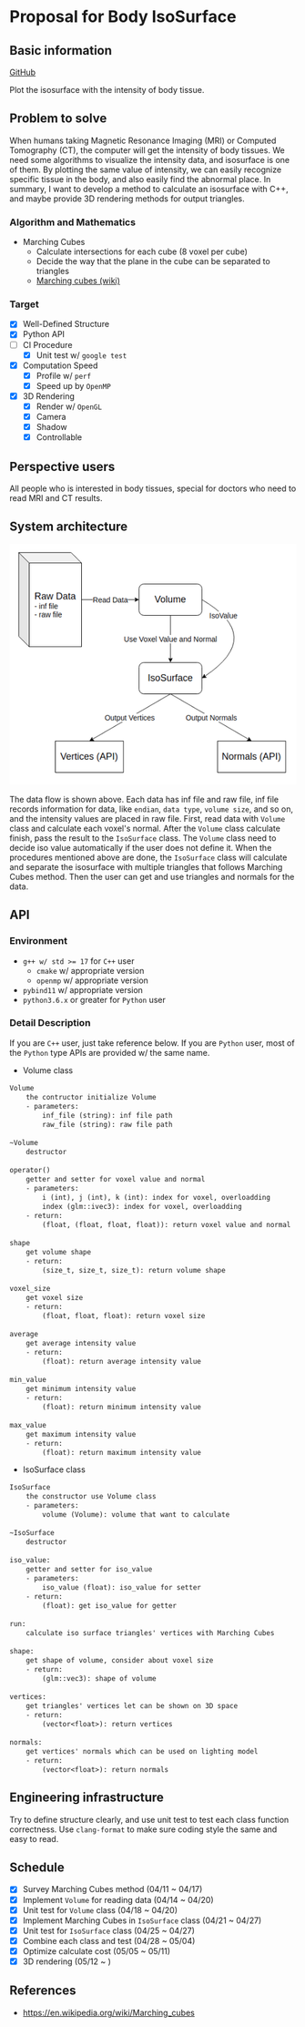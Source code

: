 # Proposal for Body IsoSurface

## Basic information

[GitHub](https://github.com/adkevin3307/body_isosurface)

Plot the isosurface with the intensity of body tissue.

## Problem to solve

When humans taking Magnetic Resonance Imaging (MRI) or Computed Tomography (CT), the computer will 
get the intensity of body tissues. We need some algorithms to visualize the intensity data, and 
isosurface is one of them. By plotting the same value of intensity, we can easily recognize specific 
tissue in the body, and also easily find the abnormal place. In summary, I want to develop a method to 
calculate an isosurface with C++, and maybe provide 3D rendering methods for output triangles.

### Algorithm and Mathematics

- Marching Cubes
    - Calculate intersections for each cube (8 voxel per cube)
    - Decide the way that the plane in the cube can be separated to triangles
    - [Marching cubes (wiki)](https://en.wikipedia.org/wiki/Marching_cubes)

### Target

- [x] Well-Defined Structure
- [x] Python API
- [ ] CI Procedure
    - [x] Unit test w/ `google test`
- [x] Computation Speed
    - [x] Profile w/ `perf`
    - [x] Speed up by `OpenMP`
- [x] 3D Rendering
    - [x] Render w/ `OpenGL`
    - [x] Camera
    - [x] Shadow
    - [x] Controllable

## Perspective users

All people who is interested in body tissues, special for doctors who need to read MRI and CT results.

## System architecture

![](body_isosurface.png)

The data flow is shown above. Each data has inf file and raw file, inf file records information for data, 
like `endian`, `data type`, `volume size`, and so on, and the intensity values are placed in raw file. 
First, read data with `Volume` class and calculate each voxel's normal. After the `Volume` class calculate 
finish, pass the result to the `IsoSurface` class. The `Volume` class need to decide iso value automatically 
if the user does not define it. When the procedures mentioned above are done, the `IsoSurface` class will 
calculate and separate the isosurface with multiple triangles that follows Marching Cubes method. Then the 
user can get and use triangles and normals for the data.

## API

### Environment

- `g++ w/ std >= 17` for `C++` user
    - `cmake` w/ appropriate version
    - `openmp` w/ appropriate version
- `pybind11` w/ appropriate version
- `python3.6.x` or greater for `Python` user

### Detail Description

If you are `C++` user, just take reference below.
If you are `Python` user, most of the `Python` type APIs are provided w/ the same name.

- Volume class
```
Volume
    the contructor initialize Volume
    - parameters:
        inf_file (string): inf file path
        raw_file (string): raw file path

~Volume
    destructor

operator()
    getter and setter for voxel value and normal
    - parameters:
        i (int), j (int), k (int): index for voxel, overloadding
        index (glm::ivec3): index for voxel, overloadding
    - return:
        (float, (float, float, float)): return voxel value and normal

shape
    get volume shape
    - return:
        (size_t, size_t, size_t): return volume shape

voxel_size
    get voxel size
    - return:
        (float, float, float): return voxel size

average
    get average intensity value
    - return:
        (float): return average intensity value

min_value
    get minimum intensity value
    - return:
        (float): return minimum intensity value

max_value
    get maximum intensity value
    - return:
        (float): return maximum intensity value
```
- IsoSurface class
```
IsoSurface
    the constructor use Volume class
    - parameters:
        volume (Volume): volume that want to calculate

~IsoSurface
    destructor

iso_value:
    getter and setter for iso_value
    - parameters:
        iso_value (float): iso_value for setter
    - return:
        (float): get iso_value for getter

run:
    calculate iso surface triangles' vertices with Marching Cubes

shape:
    get shape of volume, consider about voxel size
    - return:
        (glm::vec3): shape of volume

vertices:
    get triangles' vertices let can be shown on 3D space
    - return:
        (vector<float>): return vertices

normals:
    get vertices' normals which can be used on lighting model
    - return:
        (vector<float>): return normals
```

## Engineering infrastructure

Try to define structure clearly, and use unit test to test each class function correctness. 
Use `clang-format` to make sure coding style the same and easy to read.

## Schedule

- [x] Survey Marching Cubes method (04/11 ~ 04/17)
- [x] Implement `Volume` for reading data (04/14 ~ 04/20)
- [x] Unit test for `Volume` class (04/18 ~ 04/20)
- [x] Implement Marching Cubes in `IsoSurface` class (04/21 ~ 04/27)
- [x] Unit test for `IsoSurface` class (04/25 ~ 04/27)
- [x] Combine each class and test (04/28 ~ 05/04)
- [x] Optimize calculate cost (05/05 ~ 05/11)
- [x] 3D rendering (05/12 ~ )

## References

- https://en.wikipedia.org/wiki/Marching_cubes

